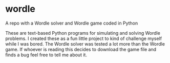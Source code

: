 # wordle
A repo with a Wordle solver and Wordle game coded in Python

These are text-based Python programs for simulating and solving Wordle problems. I created these as a fun little project
to kind of challenge myself while I was bored. The Wordle solver was tested a lot more than the Wordle game. If
whoever is reading this decides to download the game file and finds a bug feel free to tell me about it.
